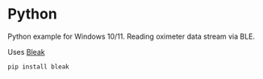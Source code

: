 # Python
Python example for Windows 10/11. Reading oximeter data stream via BLE.

Uses [Bleak](https://bleak.readthedocs.io/en/latest/installation.html)
```
pip install bleak
```